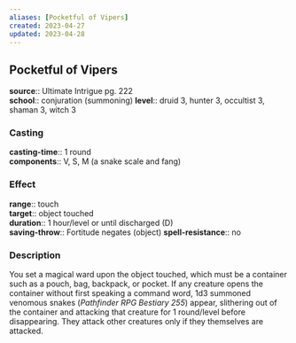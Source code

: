 ```yaml
---
aliases: [Pocketful of Vipers]
created: 2023-04-27
updated: 2023-04-28
---
```


## Pocketful of Vipers

**source**:: Ultimate Intrigue pg. 222  
**school**:: conjuration (summoning)
**level**:: druid 3, hunter 3, occultist 3, shaman 3, witch 3

### Casting

**casting-time**:: 1 round  
**components**:: V, S, M (a snake scale and fang)

### Effect

**range**:: touch  
**target**:: object touched  
**duration**:: 1 hour/level or until discharged (D)  
**saving-throw**:: Fortitude negates (object)
**spell-resistance**:: no

### Description

You set a magical ward upon the object touched, which must be a container such as a pouch, bag, backpack, or pocket. If any creature opens the container without first speaking a command word, 1d3 summoned venomous snakes (*Pathfinder RPG Bestiary 255*) appear, slithering out of the container and attacking that creature for 1 round/level before disappearing. They attack other creatures only if they themselves are attacked.

